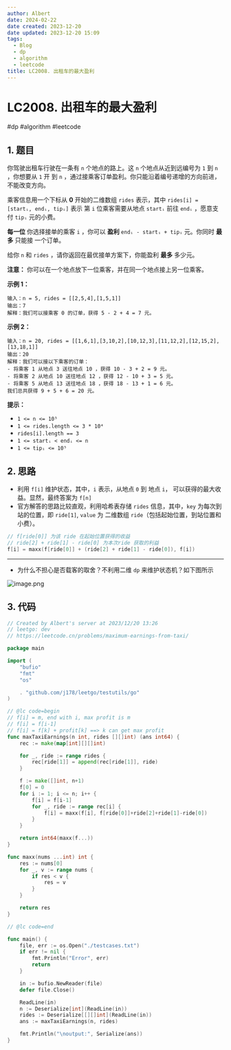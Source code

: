```yaml
---
author: Albert
date: 2024-02-22
date created: 2023-12-20
date updated: 2023-12-20 15:09
tags:
  - Blog
  - dp
  - algorithm
  - leetcode
title: LC2008. 出租车的最大盈利
---
```


# LC2008. 出租车的最大盈利

#dp #algorithm #leetcode

## 1. 题目

[link]: https://leetcode.cn/problems/maximum-earnings-from-taxi/

你驾驶出租车行驶在一条有 `n` 个地点的路上。这 `n` 个地点从近到远编号为 `1` 到 `n` ，你想要从 `1` 开
到 `n` ，通过接乘客订单盈利。你只能沿着编号递增的方向前进，不能改变方向。

乘客信息用一个下标从 **0** 开始的二维数组 `rides` 表示，其中 `rides[i] = [startᵢ, endᵢ, tipᵢ]` 表示
第 `i` 位乘客需要从地点 `startᵢ` 前往 `endᵢ` ，愿意支付 `tipᵢ` 元的小费。

**每一位** 你选择接单的乘客 `i` ，你可以 **盈利** `endᵢ - startᵢ + tipᵢ` 元。你同时 **最多** 只能接
一个订单。

给你 `n` 和 `rides` ，请你返回在最优接单方案下，你能盈利 **最多** 多少元。

**注意：** 你可以在一个地点放下一位乘客，并在同一个地点接上另一位乘客。

**示例 1：**

```
输入：n = 5, rides = [[2,5,4],[1,5,1]]
输出：7
解释：我们可以接乘客 0 的订单，获得 5 - 2 + 4 = 7 元。
```

**示例 2：**

```
输入：n = 20, rides = [[1,6,1],[3,10,2],[10,12,3],[11,12,2],[12,15,2],[13,18,1]]
输出：20
解释：我们可以接以下乘客的订单：
- 将乘客 1 从地点 3 送往地点 10 ，获得 10 - 3 + 2 = 9 元。
- 将乘客 2 从地点 10 送往地点 12 ，获得 12 - 10 + 3 = 5 元。
- 将乘客 5 从地点 13 送往地点 18 ，获得 18 - 13 + 1 = 6 元。
我们总共获得 9 + 5 + 6 = 20 元。
```

**提示：**

- `1 <= n <= 10⁵`
- `1 <= rides.length <= 3 * 10⁴`
- `rides[i].length == 3`
- `1 <= startᵢ < endᵢ <= n`
- `1 <= tipᵢ <= 10⁵`

## 2. 思路

- 利用 `f[i]` 维护状态，其中，`i` 表示，从地点 `0` 到 地点 `i`， 可以获得的最大收益。显然，最终答案为 `f[n]`
- 官方解答的思路比较直观，利用哈希表存储 `rides` 信息，其中，`key` 为每次到站的位置，即 `ride[1]`, `value` 为 二维数组 `ride`（包括起始位置，到站位置和小费）。

```go
// f[ride[0]] 为该 ride 在起始位置获得的收益
// ride[2] + ride[1] - ride[0] 为本次ride 获取的利益
f[i] = maxx(f[ride[0]] + (ride[2] + ride[1] - ride[0]), f[i])
```

---

- 为什么不担心是否载客的取舍？不利用二维 `dp` 来维护状态机？如下图所示

![image.png](https://img-20221128.oss-cn-shanghai.aliyuncs.com/img-2023-05/20231220150903.png)

## 3. 代码

```go
// Created by Albert's server at 2023/12/20 13:26
// leetgo: dev
// https://leetcode.cn/problems/maximum-earnings-from-taxi/

package main

import (
	"bufio"
	"fmt"
	"os"

	. "github.com/j178/leetgo/testutils/go"
)

// @lc code=begin
// f[i] = m, end with i, max profit is m
// f[i] = f[i-1]
// f[i] = f[k] + profit[k] ==> k can get max profit
func maxTaxiEarnings(n int, rides [][]int) (ans int64) {
	rec := make(map[int][][]int)

	for _, ride := range rides {
		rec[ride[1]] = append(rec[ride[1]], ride)
	}

	f := make([]int, n+1)
	f[0] = 0
	for i := 1; i <= n; i++ {
		f[i] = f[i-1]
		for _, ride := range rec[i] {
			f[i] = maxx(f[i], f[ride[0]]+ride[2]+ride[1]-ride[0])
		}
	}

	return int64(maxx(f...))
}

func maxx(nums ...int) int {
	res := nums[0]
	for _, v := range nums {
		if res < v {
			res = v
		}
	}

	return res
}

// @lc code=end

func main() {
	file, err := os.Open("./testcases.txt")
	if err != nil {
		fmt.Println("Error", err)
		return
	}

	in := bufio.NewReader(file)
	defer file.Close()

	ReadLine(in)
	n := Deserialize[int](ReadLine(in))
	rides := Deserialize[[][]int](ReadLine(in))
	ans := maxTaxiEarnings(n, rides)

	fmt.Println("\noutput:", Serialize(ans))
}


```
